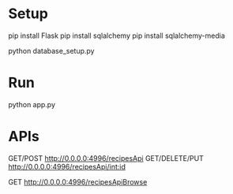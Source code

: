 # Setup
pip install Flask
pip install sqlalchemy
pip install sqlalchemy-media

python database_setup.py

# Run
python app.py

# APIs
GET/POST http://0.0.0.0:4996/recipesApi
GET/DELETE/PUT http://0.0.0.0:4996/recipesApi/<int:id>

GET http://0.0.0.0:4996/recipesApiBrowse